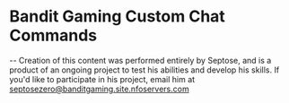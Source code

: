 # Bandit Gaming Custom Chat Commands

-- Creation of this content was performed entirely by Septose, and is a product of an ongoing project to test his abilities and develop his skills. If you'd like to participate in his project, email him at septosezero@banditgaming.site.nfoservers.com



